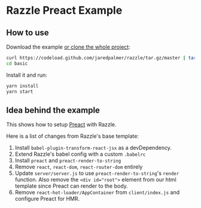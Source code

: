 # Razzle Preact Example

## How to use
Download the example [or clone the whole project](https://github.com/jaredpalmer/razzle.git):

```bash
curl https://codeload.github.com/jaredpalmer/razzle/tar.gz/master | tar -xz --strip=2 razzle-master/examples/preact
cd basic
```

Install it and run:

```bash
yarn install
yarn start
```

## Idea behind the example
This shows how to setup [Preact](https://github.com/developit/preact) with Razzle. 

Here is a list of changes from Razzle's base template:

  1. Install `babel-plugin-transform-react-jsx` as a devDependency. 
  2. Extend Razzle's babel config with a custom `.babelrc`
  3. Install `preact` and `preact-render-to-string`
  4. Remove `react`, `react-dom`, `react-router-dom` entirely
  5. Update `server/server.js` to use `preact-render-to-string`'s `render` function. Also remove the `<div id="root">` element from our html template since Preact can render to the body.
  6. Remove `react-hot-loader/AppContainer` from `client/index.js` and configure Preact for HMR.
